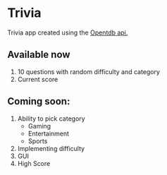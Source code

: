 Trivia
======
Trivia app created using the [Opentdb api.](https://opentdb.com/)

Available now
----
1. 10 questions with random difficulty and category
2. Current score

Coming soon:
------
1. Ability to pick category
    * Gaming
    * Entertainment
    * Sports
2. Implementing difficulty
3. GUI
4. High Score

